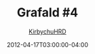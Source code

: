 ---
title: "Grafald #4"
type: "image"
date: 2012-04-17T03:00:00-04:00
draft: false
categories:
- comics
- collaborations
tags:
- grafald
image_path: "../img/2012/4.png"
alt_text: ""
is_subpage: true
author: "[KirbychuHRD](https://cohost.org/KirbychuHRD)"
---